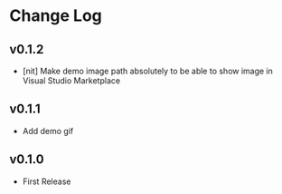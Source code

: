 # Change Log

## v0.1.2
- [nit] Make demo image path absolutely to be able to show image in Visual Studio Marketplace

## v0.1.1
- Add demo gif

## v0.1.0
- First Release
